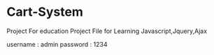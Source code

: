 # Cart-System
Project  For education
Project File for Learning Javascript,Jquery,Ajax

username : admin
password : 1234
